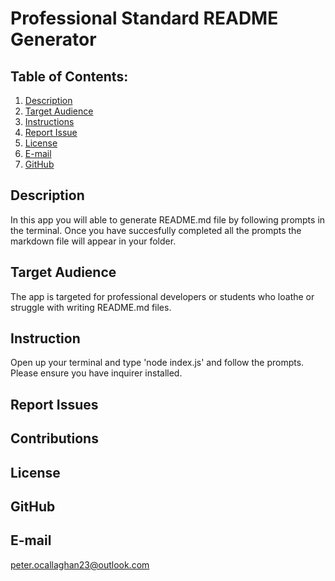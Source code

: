 # Professional Standard README Generator
## Table of Contents:
  1. [Description](#description) 
  2. [Target Audience](#target)
  3. [Instructions](#instructions)  
  4. [Report Issue](#report)
  5. [License](#License)
  6. [E-mail](#E-mail)
  7. [GitHub](#GitHub)
## Description
In this app you will able to generate README.md file by following prompts in the terminal. Once you have succesfully completed all the prompts the markdown file will appear in your folder. 
## Target Audience
The app is targeted for professional developers or students who loathe or struggle with writing README.md files.
## Instruction
Open up your terminal and type 'node index.js' and follow the prompts. Please ensure you have inquirer installed.
## Report Issues

## Contributions

## License
 
## GitHub

## E-mail
peter.ocallaghan23@outlook.com